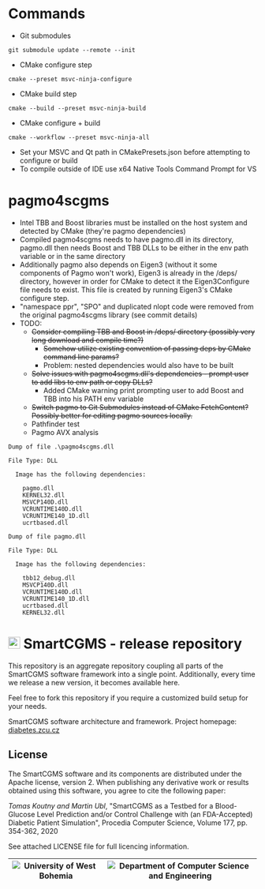 # Commands

- Git submodules

`git submodule update --remote --init`

- CMake configure step

`cmake --preset msvc-ninja-configure`

- CMake build step

`cmake --build --preset msvc-ninja-build`

- CMake configure + build

`cmake --workflow --preset msvc-ninja-all`

- Set your MSVC and Qt path in CMakePresets.json before attempting to configure or build
- To compile outside of IDE use x64 Native Tools Command Prompt for VS

# pagmo4scgms

- Intel TBB and Boost libraries must be installed on the host system and detected by CMake (they're pagmo dependencies)
- Compiled pagmo4scgms needs to have pagmo.dll in its directory, pagmo.dll then needs Boost and TBB DLLs to be either in the env path variable or in the same directory
- Additionally pagmo also depends on Eigen3 (without it some components of Pagmo won't work), Eigen3 is already in the /deps/ directory, however in order for CMake to detect it the Eigen3Configure file needs to exist. This file is created by running Eigen3's CMake configure step.
- "namespace ppr", "SPO" and duplicated nlopt code were removed from the original pagmo4scgms library (see commit details)
- TODO:
    - ~~Consider compiling TBB and Boost in /deps/ directory (possibly very long download and compile time?)~~
        - ~~Somehow utilize existing convention of passing deps by CMake command line params?~~
        - Problem: nested dependencies would also have to be built
    - ~~Solve issues with pagmo4scgms.dll's dependencies - prompt user to add libs to env path or copy DLLs?~~
        - Added CMake warning print prompting user to add Boost and TBB into his PATH env variable
    - ~~Switch pagmo to Git Submodules instead of CMake FetchContent? Possibly better for editing pagmo sources locally.~~
    - Pathfinder test
    - Pagmo AVX analysis
    
```
Dump of file .\pagmo4scgms.dll

File Type: DLL

  Image has the following dependencies:

    pagmo.dll
    KERNEL32.dll
    MSVCP140D.dll
    VCRUNTIME140D.dll
    VCRUNTIME140_1D.dll
    ucrtbased.dll
```

```
Dump of file pagmo.dll

File Type: DLL

  Image has the following dependencies:

    tbb12_debug.dll
    MSVCP140D.dll
    VCRUNTIME140D.dll
    VCRUNTIME140_1D.dll
    ucrtbased.dll
    KERNEL32.dll
```

# <img src="https://diabetes.zcu.cz/img/icon.png" width="24" height="24" /> SmartCGMS - release repository
This repository is an aggregate repository coupling all parts of the SmartCGMS software framework into a single point. Additionally, every time we release a new version, it becomes available here.

Feel free to fork this repository if you require a customized build setup for your needs.

SmartCGMS software architecture and framework.
Project homepage: [diabetes.zcu.cz](https://diabetes.zcu.cz/smartcgms)

## License

The SmartCGMS software and its components are distributed under the Apache license, version 2. When publishing any derivative work or results obtained using this software, you agree to cite the following paper:

_Tomas Koutny and Martin Ubl_, "SmartCGMS as a Testbed for a Blood-Glucose Level Prediction and/or Control Challenge with (an FDA-Accepted) Diabetic Patient Simulation", Procedia Computer Science, Volume 177, pp. 354-362, 2020

See attached LICENSE file for full licencing information.

|![University of West Bohemia](https://www.zcu.cz/en/assets/logo.svg)|![Department of Computer Science and Engineering](https://www.kiv.zcu.cz/site/documents/verejne/katedra/dokumenty/dcse-logo-barevne.png)|
|--|--|
